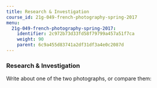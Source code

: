 ```yaml
---
title: Research & Investigation
course_id: 21g-049-french-photography-spring-2017
menu:
  21g-049-french-photography-spring-2017:
    identifier: 2c972b73d33fd58f79799a457a51f7ca
    weight: 90
    parent: 6c9a455d83741a2df31df3a4e0c2087d
---
```

### Research & Investigation

Write about one of the two photographs, or compare them: